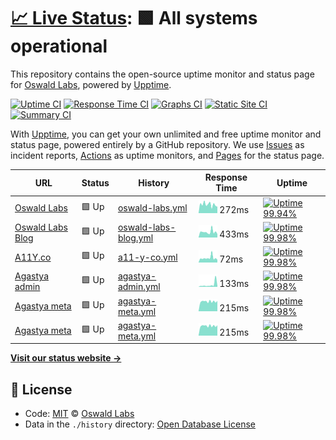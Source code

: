 # [📈 Live Status](https://status.oswaldlabs.com): <!--live status--> **🟩 All systems operational**

This repository contains the open-source uptime monitor and status page for [Oswald Labs](https://oswaldlabs.com), powered by [Upptime](https://github.com/upptime/upptime).

[![Uptime CI](https://github.com/koj-co/upptime/workflows/Uptime%20CI/badge.svg)](https://github.com/koj-co/upptime/actions?query=workflow%3A%22Uptime+CI%22)
[![Response Time CI](https://github.com/koj-co/upptime/workflows/Response%20Time%20CI/badge.svg)](https://github.com/koj-co/upptime/actions?query=workflow%3A%22Response+Time+CI%22)
[![Graphs CI](https://github.com/koj-co/upptime/workflows/Graphs%20CI/badge.svg)](https://github.com/koj-co/upptime/actions?query=workflow%3A%22Graphs+CI%22)
[![Static Site CI](https://github.com/koj-co/upptime/workflows/Static%20Site%20CI/badge.svg)](https://github.com/koj-co/upptime/actions?query=workflow%3A%22Static+Site+CI%22)
[![Summary CI](https://github.com/koj-co/upptime/workflows/Summary%20CI/badge.svg)](https://github.com/koj-co/upptime/actions?query=workflow%3A%22Summary+CI%22)

With [Upptime](https://upptime.js.org), you can get your own unlimited and free uptime monitor and status page, powered entirely by a GitHub repository. We use [Issues](https://github.com/OswaldLabsOpenSource/status/issues) as incident reports, [Actions](https://github.com/OswaldLabsOpenSource/status/actions) as uptime monitors, and [Pages](https://status.oswaldlabs.com) for the status page.

<!--start: status pages-->
<!-- This summary is generated by Upptime (https://github.com/upptime/upptime) -->
<!-- Do not edit this manually, your changes will be overwritten -->

| URL                                                                         | Status | History                                                                                                            | Response Time                                                                         | Uptime                                                                                                                                                                                                                                  |
| --------------------------------------------------------------------------- | ------ | ------------------------------------------------------------------------------------------------------------------ | ------------------------------------------------------------------------------------- | --------------------------------------------------------------------------------------------------------------------------------------------------------------------------------------------------------------------------------------- |
| [Oswald Labs](https://oswaldlabs.com)                                       | 🟩 Up  | [oswald-labs.yml](https://github.com/OswaldLabsOpenSource/status/commits/master/history/oswald-labs.yml)           | <img alt="Response time graph" src="./graphs/oswald-labs.png" height="20"> 272ms      | [![Uptime 99.94%](https://img.shields.io/endpoint?url=https%3A%2F%2Fraw.githubusercontent.com%2FOswaldLabsOpenSource%2Fstatus%2Fmaster%2Fapi%2Foswald-labs%2Fuptime.json)](https://status.oswaldlabs.com/history/oswald-labs)           |
| [Oswald Labs Blog](https://blog.oswald.foundation)                          | 🟩 Up  | [oswald-labs-blog.yml](https://github.com/OswaldLabsOpenSource/status/commits/master/history/oswald-labs-blog.yml) | <img alt="Response time graph" src="./graphs/oswald-labs-blog.png" height="20"> 433ms | [![Uptime 99.98%](https://img.shields.io/endpoint?url=https%3A%2F%2Fraw.githubusercontent.com%2FOswaldLabsOpenSource%2Fstatus%2Fmaster%2Fapi%2Foswald-labs-blog%2Fuptime.json)](https://status.oswaldlabs.com/history/oswald-labs-blog) |
| [A11Y.co](https://a11y.co)                                                  | 🟩 Up  | [a11-y-co.yml](https://github.com/OswaldLabsOpenSource/status/commits/master/history/a11-y-co.yml)                 | <img alt="Response time graph" src="./graphs/a11-y-co.png" height="20"> 72ms          | [![Uptime 99.98%](https://img.shields.io/endpoint?url=https%3A%2F%2Fraw.githubusercontent.com%2FOswaldLabsOpenSource%2Fstatus%2Fmaster%2Fapi%2Fa11-y-co%2Fuptime.json)](https://status.oswaldlabs.com/history/a11-y-co)                 |
| [Agastya admin](https://admin.oswaldlabs.com)                               | 🟩 Up  | [agastya-admin.yml](https://github.com/OswaldLabsOpenSource/status/commits/master/history/agastya-admin.yml)       | <img alt="Response time graph" src="./graphs/agastya-admin.png" height="20"> 133ms    | [![Uptime 99.98%](https://img.shields.io/endpoint?url=https%3A%2F%2Fraw.githubusercontent.com%2FOswaldLabsOpenSource%2Fstatus%2Fmaster%2Fapi%2Fagastya-admin%2Fuptime.json)](https://status.oswaldlabs.com/history/agastya-admin)       |
| [Agastya meta](https://agastya-version.oswaldlabs.com/meta.production.json) | 🟩 Up  | [agastya-meta.yml](https://github.com/OswaldLabsOpenSource/status/commits/master/history/agastya-meta.yml)         | <img alt="Response time graph" src="./graphs/agastya-meta.png" height="20"> 215ms     | [![Uptime 99.98%](https://img.shields.io/endpoint?url=https%3A%2F%2Fraw.githubusercontent.com%2FOswaldLabsOpenSource%2Fstatus%2Fmaster%2Fapi%2Fagastya-meta%2Fuptime.json)](https://status.oswaldlabs.com/history/agastya-meta)         |
| [Agastya meta](https://agastya-version.oswaldlabs.com/meta.production.json) | 🟩 Up  | [agastya-meta.yml](https://github.com/OswaldLabsOpenSource/status/commits/master/history/agastya-meta.yml)         | <img alt="Response time graph" src="./graphs/agastya-meta.png" height="20"> 215ms     | [![Uptime 99.98%](https://img.shields.io/endpoint?url=https%3A%2F%2Fraw.githubusercontent.com%2FOswaldLabsOpenSource%2Fstatus%2Fmaster%2Fapi%2Fagastya-meta%2Fuptime.json)](https://status.oswaldlabs.com/history/agastya-meta)         |

<!--end: status pages-->

[**Visit our status website →**](https://status.oswaldlabs.com)

## 📄 License

- Code: [MIT](./LICENSE) © [Oswald Labs](https://oswaldlabs.com)
- Data in the `./history` directory: [Open Database License](https://opendatacommons.org/licenses/odbl/1-0/)
